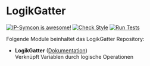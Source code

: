 # LogikGatter

[![IP-Symcon is awesome!](https://img.shields.io/badge/IP--Symcon-5.0-blue.svg)](https://www.symcon.de)
[![Check Style](https://github.com/symcon/LogikGatter/workflows/Check%20Style/badge.svg)](https://github.com/symcon/LogikGatter/actions)
[![Run Tests](https://github.com/symcon/LogikGatter/workflows/Run%20Tests/badge.svg)](https://github.com/symcon/LogikGatter/actions)

Folgende Module beinhaltet das LogikGatter Repository:

- __LogikGatter__ ([Dokumentation](LogikGatter))  
	Verknüpft Variablen durch logische Operationen